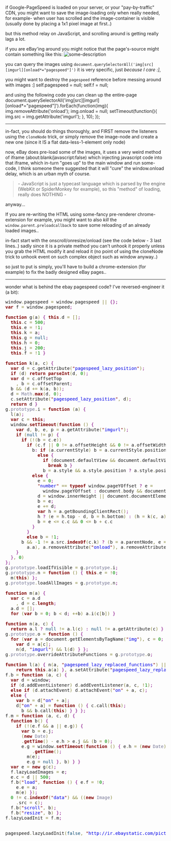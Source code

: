 if Google-PageSpeed is loaded on your server, or your "pay-by-traffic" CDN,
you might want to save the image-loading only when really needed, 
for example- when user has scrolled and the image-container is visible (usually done by placing a 1x1 pixel image at first..)

but this method relay on JavaScript, and scrolling around is getting really lags a lot.

if you are eBay'ing around you might notice that the page's-source might contain something like this:
 <img src="http://ir.ebaystatic.com/pictures/aw/pics/s_1x2.gif" 
      imgurl="http://thumbs.ebaystatic.com/images/g/{..some-long-hex-id..}/s-l225.jpg"
      onload="pagespeed.lazyLoadImages.loadIfVisible(this);"
      class="img" alt='some-description' />


you can query the images using <code>document.querySelectorAll('img[src][imgurl][onload*="pagespeed"]')</code>
it is very specific, just <em>because I care :]</em>,

you might want to destroy the <code>pagespeed</code> reference before messing around with images :]
self.pagespeed = null;
self.f = null;

and using the following code you can clean up the entire-page
document.querySelectorAll('img[src][imgurl][onload*="pagespeed"]').forEach(function(img){
  img.removeAttribute('onload');
  img.onload = null;
  setTimeout(function(){
    img.src = img.getAttribute('imgurl');
  }, 10);
});
<!--more-->


<hr/>
in-fact, you should do things thoroughly, and FIRST remove the listeners using the <code>cloneNode</code> trick,
or simply remove the image-node and create a new one (since it IS a flat data-less-1-element only node)


now, eBay does pre-load some of the images,
it uses a very weird method of iframe (about:blank/javascript:false) which injecting javascript code into that iframe, which in-turn "goes up" to the main window and run some-code, I think someone there suggested that it will "cure" the window.onload delay,
which is an urban myth of course.

<blockquote>- JavaScript is just a typecast language which is parsed by the engine (WebKit or SpiderMonkey for example),
so this "method" of loading, really does NOTHING - 
</blockquote>

anyway... 

If you are re-writing the HTML using some-fancy pre-renderer chrome-extension for example,
you might want to also *kill* the <code>window.parent.preloadcallback</code> to save some reloading of an already loaded images..

in-fact start with the onscroll/onresize/onload (see the code below - 3 last lines..)
sadly since it is a private method you can't unhook it properly unless you grab the HTML modify it and reload it (no point of using the cloneNode trick to unhook event on such complex object such as window anyway..)

so just to put is simply,
you'll have to build a chrome-extension (for example) to fix the badly designed eBay pages..
<hr/>

wonder what is behind the ebay pagespeed code? I've reversed-engineer it (a bit):

<pre>window<span style='color:#808030; '>.</span>pagespeed <span style='color:#808030; '>=</span> window<span style='color:#808030; '>.</span>pagespeed <span style='color:#808030; '>||</span> <span style='color:#800080; '>{</span><span style='color:#800080; '>}</span><span style='color:#800080; '>;</span>
<span style='color:#800000; font-weight:bold; '>var</span> f <span style='color:#808030; '>=</span> window<span style='color:#808030; '>.</span>pagespeed<span style='color:#800080; '>;</span>

<span style='color:#800000; font-weight:bold; '>function</span> g<span style='color:#808030; '>(</span>a<span style='color:#808030; '>)</span> <span style='color:#800080; '>{</span> <span style='color:#800000; font-weight:bold; '>this</span><span style='color:#808030; '>.</span>d <span style='color:#808030; '>=</span> <span style='color:#808030; '>[</span><span style='color:#808030; '>]</span><span style='color:#800080; '>;</span>
  <span style='color:#800000; font-weight:bold; '>this</span><span style='color:#808030; '>.</span>c <span style='color:#808030; '>=</span> <span style='color:#008c00; '>500</span><span style='color:#800080; '>;</span>
  <span style='color:#800000; font-weight:bold; '>this</span><span style='color:#808030; '>.</span>e <span style='color:#808030; '>=</span> <span style='color:#808030; '>!</span><span style='color:#008c00; '>1</span><span style='color:#800080; '>;</span>
  <span style='color:#800000; font-weight:bold; '>this</span><span style='color:#808030; '>.</span>k <span style='color:#808030; '>=</span> a<span style='color:#800080; '>;</span>
  <span style='color:#800000; font-weight:bold; '>this</span><span style='color:#808030; '>.</span>g <span style='color:#808030; '>=</span> <span style='color:#0f4d75; '>null</span><span style='color:#800080; '>;</span>
  <span style='color:#800000; font-weight:bold; '>this</span><span style='color:#808030; '>.</span>h <span style='color:#808030; '>=</span> <span style='color:#008c00; '>0</span><span style='color:#800080; '>;</span>
  <span style='color:#800000; font-weight:bold; '>this</span><span style='color:#808030; '>.</span>j <span style='color:#808030; '>=</span> <span style='color:#008c00; '>200</span><span style='color:#800080; '>;</span>
  <span style='color:#800000; font-weight:bold; '>this</span><span style='color:#808030; '>.</span>f <span style='color:#808030; '>=</span> <span style='color:#808030; '>!</span><span style='color:#008c00; '>1</span> <span style='color:#800080; '>}</span>

<span style='color:#800000; font-weight:bold; '>function</span> k<span style='color:#808030; '>(</span>a<span style='color:#808030; '>,</span> c<span style='color:#808030; '>)</span> <span style='color:#800080; '>{</span>
  <span style='color:#800000; font-weight:bold; '>var</span> d <span style='color:#808030; '>=</span> c<span style='color:#808030; '>.</span>getAttribute<span style='color:#808030; '>(</span><span style='color:#800000; '>"</span><span style='color:#0000e6; '>pagespeed_lazy_position</span><span style='color:#800000; '>"</span><span style='color:#808030; '>)</span><span style='color:#800080; '>;</span>
  <span style='color:#800000; font-weight:bold; '>if</span> <span style='color:#808030; '>(</span>d<span style='color:#808030; '>)</span> <span style='color:#800000; font-weight:bold; '>return</span> <span style='color:#800000; font-weight:bold; '>parseInt</span><span style='color:#808030; '>(</span>d<span style='color:#808030; '>,</span> <span style='color:#008c00; '>0</span><span style='color:#808030; '>)</span><span style='color:#800080; '>;</span>
  <span style='color:#800000; font-weight:bold; '>var</span> d <span style='color:#808030; '>=</span> c<span style='color:#808030; '>.</span>offsetTop
    <span style='color:#808030; '>,</span> b <span style='color:#808030; '>=</span> c<span style='color:#808030; '>.</span>offsetParent<span style='color:#800080; '>;</span>
  b <span style='color:#808030; '>&amp;&amp;</span> <span style='color:#808030; '>(</span>d <span style='color:#808030; '>+=</span> k<span style='color:#808030; '>(</span>a<span style='color:#808030; '>,</span> b<span style='color:#808030; '>)</span><span style='color:#808030; '>)</span><span style='color:#800080; '>;</span>
  d <span style='color:#808030; '>=</span> <span style='color:#797997; '>Math</span><span style='color:#808030; '>.</span><span style='color:#800000; font-weight:bold; '>max</span><span style='color:#808030; '>(</span>d<span style='color:#808030; '>,</span> <span style='color:#008c00; '>0</span><span style='color:#808030; '>)</span><span style='color:#800080; '>;</span>
  c<span style='color:#808030; '>.</span>setAttribute<span style='color:#808030; '>(</span><span style='color:#800000; '>"</span><span style='color:#0000e6; '>pagespeed_lazy_position</span><span style='color:#800000; '>"</span><span style='color:#808030; '>,</span> d<span style='color:#808030; '>)</span><span style='color:#800080; '>;</span>
  <span style='color:#800000; font-weight:bold; '>return</span> d <span style='color:#800080; '>}</span>
g<span style='color:#808030; '>.</span><span style='color:#797997; '>prototype</span><span style='color:#808030; '>.</span>i <span style='color:#808030; '>=</span> <span style='color:#800000; font-weight:bold; '>function</span> <span style='color:#808030; '>(</span>a<span style='color:#808030; '>)</span> <span style='color:#800080; '>{</span>
  l<span style='color:#808030; '>(</span>a<span style='color:#808030; '>)</span><span style='color:#800080; '>;</span>
  <span style='color:#800000; font-weight:bold; '>var</span> c <span style='color:#808030; '>=</span> <span style='color:#800000; font-weight:bold; '>this</span><span style='color:#800080; '>;</span>
  window<span style='color:#808030; '>.</span><span style='color:#800000; font-weight:bold; '>setTimeout</span><span style='color:#808030; '>(</span><span style='color:#800000; font-weight:bold; '>function</span> <span style='color:#808030; '>(</span><span style='color:#808030; '>)</span> <span style='color:#800080; '>{</span>
    <span style='color:#800000; font-weight:bold; '>var</span> d<span style='color:#808030; '>,</span> b<span style='color:#808030; '>,</span> e<span style='color:#808030; '>,</span> p <span style='color:#808030; '>=</span> a<span style='color:#808030; '>.</span>getAttribute<span style='color:#808030; '>(</span><span style='color:#800000; '>"</span><span style='color:#0000e6; '>imgurl</span><span style='color:#800000; '>"</span><span style='color:#808030; '>)</span><span style='color:#800080; '>;</span>
    <span style='color:#800000; font-weight:bold; '>if</span> <span style='color:#808030; '>(</span><span style='color:#0f4d75; '>null</span> <span style='color:#808030; '>!=</span> p<span style='color:#808030; '>)</span> <span style='color:#800080; '>{</span>
      <span style='color:#800000; font-weight:bold; '>if</span> <span style='color:#808030; '>(</span><span style='color:#808030; '>!</span><span style='color:#808030; '>(</span>b <span style='color:#808030; '>=</span> c<span style='color:#808030; '>.</span>e<span style='color:#808030; '>)</span><span style='color:#808030; '>)</span>
        <span style='color:#800000; font-weight:bold; '>if</span> <span style='color:#808030; '>(</span>c<span style='color:#808030; '>.</span>f <span style='color:#808030; '>||</span> <span style='color:#008c00; '>0</span> <span style='color:#808030; '>!=</span> a<span style='color:#808030; '>.</span>offsetHeight <span style='color:#808030; '>&amp;&amp;</span> <span style='color:#008c00; '>0</span> <span style='color:#808030; '>!=</span> a<span style='color:#808030; '>.</span>offsetWidth<span style='color:#808030; '>)</span> <span style='color:#800080; '>{</span>
          b<span style='color:#800080; '>:</span> <span style='color:#800000; font-weight:bold; '>if</span> <span style='color:#808030; '>(</span>a<span style='color:#808030; '>.</span>currentStyle<span style='color:#808030; '>)</span> b <span style='color:#808030; '>=</span> a<span style='color:#808030; '>.</span>currentStyle<span style='color:#808030; '>.</span>position<span style='color:#800080; '>;</span>
            <span style='color:#800000; font-weight:bold; '>else</span> <span style='color:#800080; '>{</span>
              <span style='color:#800000; font-weight:bold; '>if</span> <span style='color:#808030; '>(</span>document<span style='color:#808030; '>.</span>defaultView <span style='color:#808030; '>&amp;&amp;</span> document<span style='color:#808030; '>.</span>defaultView<span style='color:#808030; '>.</span>getComputedStyle <span style='color:#808030; '>&amp;&amp;</span> <span style='color:#808030; '>(</span>b <span style='color:#808030; '>=</span> document<span style='color:#808030; '>.</span>defaultView<span style='color:#808030; '>.</span>getComputedStyle<span style='color:#808030; '>(</span>a<span style='color:#808030; '>,</span> <span style='color:#0f4d75; '>null</span><span style='color:#808030; '>)</span><span style='color:#808030; '>)</span><span style='color:#808030; '>)</span> <span style='color:#800080; '>{</span> b <span style='color:#808030; '>=</span> b<span style='color:#808030; '>.</span>getPropertyValue<span style='color:#808030; '>(</span><span style='color:#800000; '>"</span><span style='color:#0000e6; '>position</span><span style='color:#800000; '>"</span><span style='color:#808030; '>)</span><span style='color:#800080; '>;</span>
                <span style='color:#800000; font-weight:bold; '>break</span> b <span style='color:#800080; '>}</span>
              b <span style='color:#808030; '>=</span> a<span style='color:#808030; '>.</span>style <span style='color:#808030; '>&amp;&amp;</span> a<span style='color:#808030; '>.</span>style<span style='color:#808030; '>.</span>position <span style='color:#800080; '>?</span> a<span style='color:#808030; '>.</span>style<span style='color:#808030; '>.</span>position <span style='color:#800080; '>:</span> <span style='color:#800000; '>"</span><span style='color:#800000; '>"</span> <span style='color:#800080; '>}</span><span style='color:#800000; font-weight:bold; '>if</span> <span style='color:#808030; '>(</span><span style='color:#800000; '>"</span><span style='color:#0000e6; '>relative</span><span style='color:#800000; '>"</span> <span style='color:#808030; '>==</span> b<span style='color:#808030; '>)</span> b <span style='color:#808030; '>=</span> <span style='color:#808030; '>!</span><span style='color:#008c00; '>0</span><span style='color:#800080; '>;</span>
          <span style='color:#800000; font-weight:bold; '>else</span> <span style='color:#800080; '>{</span>
            e <span style='color:#808030; '>=</span> <span style='color:#008c00; '>0</span><span style='color:#800080; '>;</span>
            <span style='color:#800000; '>"</span><span style='color:#0000e6; '>number</span><span style='color:#800000; '>"</span> <span style='color:#808030; '>==</span> <span style='color:#800000; font-weight:bold; '>typeof</span> window<span style='color:#808030; '>.</span>pageYOffset <span style='color:#800080; '>?</span> e <span style='color:#808030; '>=</span>
              window<span style='color:#808030; '>.</span>pageYOffset <span style='color:#800080; '>:</span> document<span style='color:#808030; '>.</span>body <span style='color:#808030; '>&amp;&amp;</span> document<span style='color:#808030; '>.</span>body<span style='color:#808030; '>.</span>scrollTop <span style='color:#800080; '>?</span> e <span style='color:#808030; '>=</span> document<span style='color:#808030; '>.</span>body<span style='color:#808030; '>.</span>scrollTop <span style='color:#800080; '>:</span> document<span style='color:#808030; '>.</span>documentElement <span style='color:#808030; '>&amp;&amp;</span> document<span style='color:#808030; '>.</span>documentElement<span style='color:#808030; '>.</span>scrollTop <span style='color:#808030; '>&amp;&amp;</span> <span style='color:#808030; '>(</span>e <span style='color:#808030; '>=</span> document<span style='color:#808030; '>.</span>documentElement<span style='color:#808030; '>.</span>scrollTop<span style='color:#808030; '>)</span><span style='color:#800080; '>;</span>
            d <span style='color:#808030; '>=</span> window<span style='color:#808030; '>.</span>innerHeight <span style='color:#808030; '>||</span> document<span style='color:#808030; '>.</span>documentElement<span style='color:#808030; '>.</span>clientHeight <span style='color:#808030; '>||</span> document<span style='color:#808030; '>.</span>body<span style='color:#808030; '>.</span>clientHeight<span style='color:#800080; '>;</span>
            b <span style='color:#808030; '>=</span> e<span style='color:#800080; '>;</span>
            e <span style='color:#808030; '>+=</span> d<span style='color:#800080; '>;</span>
            <span style='color:#800000; font-weight:bold; '>var</span> h <span style='color:#808030; '>=</span> a<span style='color:#808030; '>.</span>getBoundingClientRect<span style='color:#808030; '>(</span><span style='color:#808030; '>)</span><span style='color:#800080; '>;</span>
            h <span style='color:#800080; '>?</span> <span style='color:#808030; '>(</span>e <span style='color:#808030; '>=</span> h<span style='color:#808030; '>.</span>top <span style='color:#808030; '>-</span> d<span style='color:#808030; '>,</span> b <span style='color:#808030; '>=</span> h<span style='color:#808030; '>.</span>bottom<span style='color:#808030; '>)</span> <span style='color:#800080; '>:</span> <span style='color:#808030; '>(</span>h <span style='color:#808030; '>=</span> k<span style='color:#808030; '>(</span>c<span style='color:#808030; '>,</span> a<span style='color:#808030; '>)</span><span style='color:#808030; '>,</span> d <span style='color:#808030; '>=</span> h <span style='color:#808030; '>+</span> a<span style='color:#808030; '>.</span>offsetHeight<span style='color:#808030; '>,</span> e <span style='color:#808030; '>=</span> h <span style='color:#808030; '>-</span> e<span style='color:#808030; '>,</span> b <span style='color:#808030; '>=</span> d <span style='color:#808030; '>-</span> b<span style='color:#808030; '>)</span><span style='color:#800080; '>;</span>
            b <span style='color:#808030; '>=</span> e <span style='color:#808030; '>&lt;=</span> c<span style='color:#808030; '>.</span>c <span style='color:#808030; '>&amp;&amp;</span> <span style='color:#008c00; '>0</span> <span style='color:#808030; '>&lt;=</span> b <span style='color:#808030; '>+</span> c<span style='color:#808030; '>.</span>c
          <span style='color:#800080; '>}</span>
        <span style='color:#800080; '>}</span>
        <span style='color:#800000; font-weight:bold; '>else</span> b <span style='color:#808030; '>=</span> <span style='color:#808030; '>!</span><span style='color:#008c00; '>1</span><span style='color:#800080; '>;</span>
      b <span style='color:#808030; '>&amp;&amp;</span> <span style='color:#808030; '>-</span><span style='color:#008c00; '>1</span> <span style='color:#808030; '>!=</span> a<span style='color:#808030; '>.</span>src<span style='color:#808030; '>.</span><span style='color:#800000; font-weight:bold; '>indexOf</span><span style='color:#808030; '>(</span>c<span style='color:#808030; '>.</span>k<span style='color:#808030; '>)</span> <span style='color:#800080; '>?</span> <span style='color:#808030; '>(</span>b <span style='color:#808030; '>=</span> a<span style='color:#808030; '>.</span>parentNode<span style='color:#808030; '>,</span> e <span style='color:#808030; '>=</span> a<span style='color:#808030; '>.</span>nextSibling<span style='color:#808030; '>,</span> b <span style='color:#808030; '>&amp;&amp;</span> b<span style='color:#808030; '>.</span>removeChild<span style='color:#808030; '>(</span>a<span style='color:#808030; '>)</span><span style='color:#808030; '>,</span> a<span style='color:#808030; '>.</span>a <span style='color:#808030; '>&amp;&amp;</span> <span style='color:#808030; '>(</span>a<span style='color:#808030; '>.</span>getAttribute <span style='color:#808030; '>=</span>
        a<span style='color:#808030; '>.</span>a<span style='color:#808030; '>)</span><span style='color:#808030; '>,</span> a<span style='color:#808030; '>.</span>removeAttribute<span style='color:#808030; '>(</span><span style='color:#800000; '>"</span><span style='color:#0000e6; '>onload</span><span style='color:#800000; '>"</span><span style='color:#808030; '>)</span><span style='color:#808030; '>,</span> a<span style='color:#808030; '>.</span>removeAttribute<span style='color:#808030; '>(</span><span style='color:#800000; '>"</span><span style='color:#0000e6; '>imgurl</span><span style='color:#800000; '>"</span><span style='color:#808030; '>)</span><span style='color:#808030; '>,</span> a<span style='color:#808030; '>.</span>removeAttribute<span style='color:#808030; '>(</span><span style='color:#800000; '>"</span><span style='color:#0000e6; '>pagespeed_lazy_replaced_functions</span><span style='color:#800000; '>"</span><span style='color:#808030; '>)</span><span style='color:#808030; '>,</span> b <span style='color:#808030; '>&amp;&amp;</span> b<span style='color:#808030; '>.</span>insertBefore<span style='color:#808030; '>(</span>a<span style='color:#808030; '>,</span> e<span style='color:#808030; '>)</span><span style='color:#808030; '>,</span> a<span style='color:#808030; '>.</span>src <span style='color:#808030; '>=</span> p<span style='color:#808030; '>)</span> <span style='color:#800080; '>:</span> c<span style='color:#808030; '>.</span>d<span style='color:#808030; '>.</span>push<span style='color:#808030; '>(</span>a<span style='color:#808030; '>)</span>
    <span style='color:#800080; '>}</span>
  <span style='color:#800080; '>}</span><span style='color:#808030; '>,</span> <span style='color:#008c00; '>0</span><span style='color:#808030; '>)</span>
<span style='color:#800080; '>}</span><span style='color:#800080; '>;</span>
g<span style='color:#808030; '>.</span><span style='color:#797997; '>prototype</span><span style='color:#808030; '>.</span>loadIfVisible <span style='color:#808030; '>=</span> g<span style='color:#808030; '>.</span><span style='color:#797997; '>prototype</span><span style='color:#808030; '>.</span>i<span style='color:#800080; '>;</span>
g<span style='color:#808030; '>.</span><span style='color:#797997; '>prototype</span><span style='color:#808030; '>.</span>n <span style='color:#808030; '>=</span> <span style='color:#800000; font-weight:bold; '>function</span> <span style='color:#808030; '>(</span><span style='color:#808030; '>)</span> <span style='color:#800080; '>{</span> <span style='color:#800000; font-weight:bold; '>this</span><span style='color:#808030; '>.</span>e <span style='color:#808030; '>=</span> <span style='color:#808030; '>!</span><span style='color:#008c00; '>0</span><span style='color:#800080; '>;</span>
  m<span style='color:#808030; '>(</span><span style='color:#800000; font-weight:bold; '>this</span><span style='color:#808030; '>)</span> <span style='color:#800080; '>}</span><span style='color:#800080; '>;</span>
g<span style='color:#808030; '>.</span><span style='color:#797997; '>prototype</span><span style='color:#808030; '>.</span>loadAllImages <span style='color:#808030; '>=</span> g<span style='color:#808030; '>.</span><span style='color:#797997; '>prototype</span><span style='color:#808030; '>.</span>n<span style='color:#800080; '>;</span>

<span style='color:#800000; font-weight:bold; '>function</span> m<span style='color:#808030; '>(</span>a<span style='color:#808030; '>)</span> <span style='color:#800080; '>{</span>
  <span style='color:#800000; font-weight:bold; '>var</span> c <span style='color:#808030; '>=</span> a<span style='color:#808030; '>.</span>d
    <span style='color:#808030; '>,</span> d <span style='color:#808030; '>=</span> c<span style='color:#808030; '>.</span><span style='color:#800000; font-weight:bold; '>length</span><span style='color:#800080; '>;</span>
  a<span style='color:#808030; '>.</span>d <span style='color:#808030; '>=</span> <span style='color:#808030; '>[</span><span style='color:#808030; '>]</span><span style='color:#800080; '>;</span>
  <span style='color:#800000; font-weight:bold; '>for</span> <span style='color:#808030; '>(</span><span style='color:#800000; font-weight:bold; '>var</span> b <span style='color:#808030; '>=</span> <span style='color:#008c00; '>0</span><span style='color:#800080; '>;</span> b <span style='color:#808030; '>&lt;</span> d<span style='color:#800080; '>;</span> <span style='color:#808030; '>++</span>b<span style='color:#808030; '>)</span> a<span style='color:#808030; '>.</span>i<span style='color:#808030; '>(</span>c<span style='color:#808030; '>[</span>b<span style='color:#808030; '>]</span><span style='color:#808030; '>)</span> <span style='color:#800080; '>}</span>

<span style='color:#800000; font-weight:bold; '>function</span> n<span style='color:#808030; '>(</span>a<span style='color:#808030; '>,</span> c<span style='color:#808030; '>)</span> <span style='color:#800080; '>{</span>
  <span style='color:#800000; font-weight:bold; '>return</span> a<span style='color:#808030; '>.</span>l <span style='color:#800080; '>?</span> <span style='color:#0f4d75; '>null</span> <span style='color:#808030; '>!=</span> a<span style='color:#808030; '>.</span>l<span style='color:#808030; '>(</span>c<span style='color:#808030; '>)</span> <span style='color:#800080; '>:</span> <span style='color:#0f4d75; '>null</span> <span style='color:#808030; '>!=</span> a<span style='color:#808030; '>.</span>getAttribute<span style='color:#808030; '>(</span>c<span style='color:#808030; '>)</span> <span style='color:#800080; '>}</span>
g<span style='color:#808030; '>.</span><span style='color:#797997; '>prototype</span><span style='color:#808030; '>.</span>o <span style='color:#808030; '>=</span> <span style='color:#800000; font-weight:bold; '>function</span> <span style='color:#808030; '>(</span><span style='color:#808030; '>)</span> <span style='color:#800080; '>{</span>
  <span style='color:#800000; font-weight:bold; '>for</span> <span style='color:#808030; '>(</span><span style='color:#800000; font-weight:bold; '>var</span> a <span style='color:#808030; '>=</span> document<span style='color:#808030; '>.</span>getElementsByTagName<span style='color:#808030; '>(</span><span style='color:#800000; '>"</span><span style='color:#0000e6; '>img</span><span style='color:#800000; '>"</span><span style='color:#808030; '>)</span><span style='color:#808030; '>,</span> c <span style='color:#808030; '>=</span> <span style='color:#008c00; '>0</span><span style='color:#800080; '>;</span> c <span style='color:#808030; '>&lt;</span> a<span style='color:#808030; '>.</span><span style='color:#800000; font-weight:bold; '>length</span><span style='color:#800080; '>;</span> <span style='color:#808030; '>++</span>c<span style='color:#808030; '>)</span> <span style='color:#800080; '>{</span>
    <span style='color:#800000; font-weight:bold; '>var</span> d <span style='color:#808030; '>=</span> a<span style='color:#808030; '>[</span>c<span style='color:#808030; '>]</span><span style='color:#800080; '>;</span>
    n<span style='color:#808030; '>(</span>d<span style='color:#808030; '>,</span> <span style='color:#800000; '>"</span><span style='color:#0000e6; '>imgurl</span><span style='color:#800000; '>"</span><span style='color:#808030; '>)</span> <span style='color:#808030; '>&amp;&amp;</span> l<span style='color:#808030; '>(</span>d<span style='color:#808030; '>)</span> <span style='color:#800080; '>}</span> <span style='color:#800080; '>}</span><span style='color:#800080; '>;</span>
g<span style='color:#808030; '>.</span><span style='color:#797997; '>prototype</span><span style='color:#808030; '>.</span>overrideAttributeFunctions <span style='color:#808030; '>=</span> g<span style='color:#808030; '>.</span><span style='color:#797997; '>prototype</span><span style='color:#808030; '>.</span>o<span style='color:#800080; '>;</span>

<span style='color:#800000; font-weight:bold; '>function</span> l<span style='color:#808030; '>(</span>a<span style='color:#808030; '>)</span> <span style='color:#800080; '>{</span> n<span style='color:#808030; '>(</span>a<span style='color:#808030; '>,</span> <span style='color:#800000; '>"</span><span style='color:#0000e6; '>pagespeed_lazy_replaced_functions</span><span style='color:#800000; '>"</span><span style='color:#808030; '>)</span> <span style='color:#808030; '>||</span> <span style='color:#808030; '>(</span>a<span style='color:#808030; '>.</span>a <span style='color:#808030; '>=</span> a<span style='color:#808030; '>.</span>getAttribute<span style='color:#808030; '>,</span> a<span style='color:#808030; '>.</span>getAttribute <span style='color:#808030; '>=</span> <span style='color:#800000; font-weight:bold; '>function</span> <span style='color:#808030; '>(</span>a<span style='color:#808030; '>)</span> <span style='color:#800080; '>{</span> <span style='color:#800000; '>"</span><span style='color:#0000e6; '>src</span><span style='color:#800000; '>"</span> <span style='color:#808030; '>==</span> a<span style='color:#808030; '>.</span><span style='color:#800000; font-weight:bold; '>toLowerCase</span><span style='color:#808030; '>(</span><span style='color:#808030; '>)</span> <span style='color:#808030; '>&amp;&amp;</span> n<span style='color:#808030; '>(</span><span style='color:#800000; font-weight:bold; '>this</span><span style='color:#808030; '>,</span> <span style='color:#800000; '>"</span><span style='color:#0000e6; '>imgurl</span><span style='color:#800000; '>"</span><span style='color:#808030; '>)</span> <span style='color:#808030; '>&amp;&amp;</span> <span style='color:#808030; '>(</span>a <span style='color:#808030; '>=</span> <span style='color:#800000; '>"</span><span style='color:#0000e6; '>imgurl</span><span style='color:#800000; '>"</span><span style='color:#808030; '>)</span><span style='color:#800080; '>;</span>
    <span style='color:#800000; font-weight:bold; '>return</span> <span style='color:#800000; font-weight:bold; '>this</span><span style='color:#808030; '>.</span>a<span style='color:#808030; '>(</span>a<span style='color:#808030; '>)</span> <span style='color:#800080; '>}</span><span style='color:#808030; '>,</span> a<span style='color:#808030; '>.</span>setAttribute<span style='color:#808030; '>(</span><span style='color:#800000; '>"</span><span style='color:#0000e6; '>pagespeed_lazy_replaced_functions</span><span style='color:#800000; '>"</span><span style='color:#808030; '>,</span> <span style='color:#800000; '>"</span><span style='color:#0000e6; '>1</span><span style='color:#800000; '>"</span><span style='color:#808030; '>)</span><span style='color:#808030; '>)</span> <span style='color:#800080; '>}</span>
f<span style='color:#808030; '>.</span>b <span style='color:#808030; '>=</span> <span style='color:#800000; font-weight:bold; '>function</span> <span style='color:#808030; '>(</span>a<span style='color:#808030; '>,</span> c<span style='color:#808030; '>)</span> <span style='color:#800080; '>{</span>
  <span style='color:#800000; font-weight:bold; '>var</span> d <span style='color:#808030; '>=</span> window<span style='color:#800080; '>;</span>
  <span style='color:#800000; font-weight:bold; '>if</span> <span style='color:#808030; '>(</span>d<span style='color:#808030; '>.</span>addEventListener<span style='color:#808030; '>)</span> d<span style='color:#808030; '>.</span>addEventListener<span style='color:#808030; '>(</span>a<span style='color:#808030; '>,</span> c<span style='color:#808030; '>,</span> <span style='color:#808030; '>!</span><span style='color:#008c00; '>1</span><span style='color:#808030; '>)</span><span style='color:#800080; '>;</span>
  <span style='color:#800000; font-weight:bold; '>else</span> <span style='color:#800000; font-weight:bold; '>if</span> <span style='color:#808030; '>(</span>d<span style='color:#808030; '>.</span>attachEvent<span style='color:#808030; '>)</span> d<span style='color:#808030; '>.</span>attachEvent<span style='color:#808030; '>(</span><span style='color:#800000; '>"</span><span style='color:#0000e6; '>on</span><span style='color:#800000; '>"</span> <span style='color:#808030; '>+</span> a<span style='color:#808030; '>,</span> c<span style='color:#808030; '>)</span><span style='color:#800080; '>;</span>
  <span style='color:#800000; font-weight:bold; '>else</span> <span style='color:#800080; '>{</span>
    <span style='color:#800000; font-weight:bold; '>var</span> b <span style='color:#808030; '>=</span> d<span style='color:#808030; '>[</span><span style='color:#800000; '>"</span><span style='color:#0000e6; '>on</span><span style='color:#800000; '>"</span> <span style='color:#808030; '>+</span> a<span style='color:#808030; '>]</span><span style='color:#800080; '>;</span>
    d<span style='color:#808030; '>[</span><span style='color:#800000; '>"</span><span style='color:#0000e6; '>on</span><span style='color:#800000; '>"</span> <span style='color:#808030; '>+</span> a<span style='color:#808030; '>]</span> <span style='color:#808030; '>=</span> <span style='color:#800000; font-weight:bold; '>function</span> <span style='color:#808030; '>(</span><span style='color:#808030; '>)</span> <span style='color:#800080; '>{</span> c<span style='color:#808030; '>.</span>call<span style='color:#808030; '>(</span><span style='color:#800000; font-weight:bold; '>this</span><span style='color:#808030; '>)</span><span style='color:#800080; '>;</span>
      b <span style='color:#808030; '>&amp;&amp;</span> b<span style='color:#808030; '>.</span>call<span style='color:#808030; '>(</span><span style='color:#800000; font-weight:bold; '>this</span><span style='color:#808030; '>)</span> <span style='color:#800080; '>}</span> <span style='color:#800080; '>}</span> <span style='color:#800080; '>}</span><span style='color:#800080; '>;</span>
f<span style='color:#808030; '>.</span>m <span style='color:#808030; '>=</span> <span style='color:#800000; font-weight:bold; '>function</span> <span style='color:#808030; '>(</span>a<span style='color:#808030; '>,</span> c<span style='color:#808030; '>,</span> d<span style='color:#808030; '>)</span> <span style='color:#800080; '>{</span>
  <span style='color:#800000; font-weight:bold; '>function</span> b<span style='color:#808030; '>(</span><span style='color:#808030; '>)</span> <span style='color:#800080; '>{</span>
    <span style='color:#800000; font-weight:bold; '>if</span> <span style='color:#808030; '>(</span><span style='color:#808030; '>!</span><span style='color:#808030; '>(</span>e<span style='color:#808030; '>.</span>f <span style='color:#808030; '>&amp;&amp;</span> a <span style='color:#808030; '>||</span> e<span style='color:#808030; '>.</span>g<span style='color:#808030; '>)</span><span style='color:#808030; '>)</span> <span style='color:#800080; '>{</span>
      <span style='color:#800000; font-weight:bold; '>var</span> b <span style='color:#808030; '>=</span> e<span style='color:#808030; '>.</span>j<span style='color:#800080; '>;</span>
      <span style='color:#808030; '>(</span><span style='color:#800000; font-weight:bold; '>new</span> <span style='color:#797997; '>Date</span><span style='color:#808030; '>)</span>
      <span style='color:#808030; '>.</span><span style='color:#800000; font-weight:bold; '>getTime</span><span style='color:#808030; '>(</span><span style='color:#808030; '>)</span> <span style='color:#808030; '>-</span> e<span style='color:#808030; '>.</span>h <span style='color:#808030; '>></span> e<span style='color:#808030; '>.</span>j <span style='color:#808030; '>&amp;&amp;</span> <span style='color:#808030; '>(</span>b <span style='color:#808030; '>=</span> <span style='color:#008c00; '>0</span><span style='color:#808030; '>)</span><span style='color:#800080; '>;</span>
      e<span style='color:#808030; '>.</span>g <span style='color:#808030; '>=</span> window<span style='color:#808030; '>.</span><span style='color:#800000; font-weight:bold; '>setTimeout</span><span style='color:#808030; '>(</span><span style='color:#800000; font-weight:bold; '>function</span> <span style='color:#808030; '>(</span><span style='color:#808030; '>)</span> <span style='color:#800080; '>{</span> e<span style='color:#808030; '>.</span>h <span style='color:#808030; '>=</span> <span style='color:#808030; '>(</span><span style='color:#800000; font-weight:bold; '>new</span> <span style='color:#797997; '>Date</span><span style='color:#808030; '>)</span>
          <span style='color:#808030; '>.</span><span style='color:#800000; font-weight:bold; '>getTime</span><span style='color:#808030; '>(</span><span style='color:#808030; '>)</span><span style='color:#800080; '>;</span>
        m<span style='color:#808030; '>(</span>e<span style='color:#808030; '>)</span><span style='color:#800080; '>;</span>
        e<span style='color:#808030; '>.</span>g <span style='color:#808030; '>=</span> <span style='color:#0f4d75; '>null</span> <span style='color:#800080; '>}</span><span style='color:#808030; '>,</span> b<span style='color:#808030; '>)</span> <span style='color:#800080; '>}</span> <span style='color:#800080; '>}</span>
  <span style='color:#800000; font-weight:bold; '>var</span> e <span style='color:#808030; '>=</span> <span style='color:#800000; font-weight:bold; '>new</span> g<span style='color:#808030; '>(</span>c<span style='color:#808030; '>)</span><span style='color:#800080; '>;</span>
  f<span style='color:#808030; '>.</span>lazyLoadImages <span style='color:#808030; '>=</span> e<span style='color:#800080; '>;</span>
  e<span style='color:#808030; '>.</span>c <span style='color:#808030; '>=</span> d <span style='color:#808030; '>||</span> <span style='color:#008c00; '>500</span><span style='color:#800080; '>;</span>
  f<span style='color:#808030; '>.</span>b<span style='color:#808030; '>(</span><span style='color:#800000; '>"</span><span style='color:#0000e6; '>load</span><span style='color:#800000; '>"</span><span style='color:#808030; '>,</span> <span style='color:#800000; font-weight:bold; '>function</span> <span style='color:#808030; '>(</span><span style='color:#808030; '>)</span> <span style='color:#800080; '>{</span> e<span style='color:#808030; '>.</span>f <span style='color:#808030; '>=</span> <span style='color:#808030; '>!</span><span style='color:#008c00; '>0</span><span style='color:#800080; '>;</span>
    e<span style='color:#808030; '>.</span>e <span style='color:#808030; '>=</span> a<span style='color:#800080; '>;</span>
    m<span style='color:#808030; '>(</span>e<span style='color:#808030; '>)</span> <span style='color:#800080; '>}</span><span style='color:#808030; '>)</span><span style='color:#800080; '>;</span>
  <span style='color:#008c00; '>0</span> <span style='color:#808030; '>!=</span> c<span style='color:#808030; '>.</span><span style='color:#800000; font-weight:bold; '>indexOf</span><span style='color:#808030; '>(</span><span style='color:#800000; '>"</span><span style='color:#0000e6; '>data</span><span style='color:#800000; '>"</span><span style='color:#808030; '>)</span> <span style='color:#808030; '>&amp;&amp;</span> <span style='color:#808030; '>(</span><span style='color:#808030; '>(</span><span style='color:#800000; font-weight:bold; '>new</span> <span style='color:#797997; '>Image</span><span style='color:#808030; '>)</span>
    <span style='color:#808030; '>.</span>src <span style='color:#808030; '>=</span> c<span style='color:#808030; '>)</span><span style='color:#800080; '>;</span>
  f<span style='color:#808030; '>.</span>b<span style='color:#808030; '>(</span><span style='color:#800000; '>"</span><span style='color:#0000e6; '>scroll</span><span style='color:#800000; '>"</span><span style='color:#808030; '>,</span> b<span style='color:#808030; '>)</span><span style='color:#800080; '>;</span>
  f<span style='color:#808030; '>.</span>b<span style='color:#808030; '>(</span><span style='color:#800000; '>"</span><span style='color:#0000e6; '>resize</span><span style='color:#800000; '>"</span><span style='color:#808030; '>,</span> b<span style='color:#808030; '>)</span> <span style='color:#800080; '>}</span><span style='color:#800080; '>;</span>
f<span style='color:#808030; '>.</span>lazyLoadInit <span style='color:#808030; '>=</span> f<span style='color:#808030; '>.</span>m<span style='color:#800080; '>;</span>


pagespeed<span style='color:#808030; '>.</span>lazyLoadInit<span style='color:#808030; '>(</span><span style='color:#0f4d75; '>false</span><span style='color:#808030; '>,</span> <span style='color:#800000; '>"</span><span style='color:#0000e6; '>http://ir.ebaystatic.com/pictures/aw/pics/s_1x2.gif</span><span style='color:#800000; '>"</span><span style='color:#808030; '>,</span> <span style='color:#008c00; '>500</span><span style='color:#808030; '>)</span><span style='color:#800080; '>;</span>
</pre>